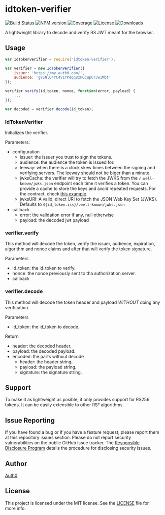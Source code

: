 # idtoken-verifier

[![Build Status][circleci-image]][circleci-url]
[![NPM version][npm-image]][npm-url]
[![Coverage][codecov-image]][codecov-url]
[![License][license-image]][license-url]
[![Downloads][downloads-image]][downloads-url]

A lightweight library to decode and verify RS JWT meant for the browser.

## Usage

```js
var IdTokenVerifier = require('idtoken-verifier');

var verifier = new IdTokenVerifier({
    issuer: 'https://my.auth0.com/',
    audience: 'gYSNlU4YC4V1YPdqq8zPQcup6rJw1Mbt'
});

verifier.verify(id_token, nonce, function(error, payload) {
    ...
});

var decoded = verifier.decode(id_token);
```

### IdTokenVerifier

Initializes the verifier.

Parameters:
- configuration
    + issuer: the issuer you trust to sign the tokens.
    + audience: the audience the token is issued for.
    + leeway: when there is a clock skew times between the signing and verifying servers. The leeway should not be biger than a minute.
    + jwksCache: the verifier will try to fetch the JWKS from the `/.well-known/jwks.json` endpoint each time it verifies a token. You can provide a cache to store the keys and avoid repeated requests. For the contract, check [this example](https://github.com/auth0/jwt-js-rsa-verification/blob/master/src/helpers/dummy-cache.js).
    + jwksURI: A valid, direct URI to fetch the JSON Web Key Set (JWKS). Defaults to `${id_token.iss}/.well-known/jwks.json`
- callback
    + error: the validation error if any, null otherwise
    + payload: the decoded jwt payload

### verifier.verify

This method will decode the token, verify the issuer, audience, expiration, algorithm and nonce claims and after that will verify the token signature.

Parameters
- id_token: the id_token to verify.
- nonce: the nonce previously sent to tha authorization server.
- callback

### verifier.decode

This method will decode the token header and payload *WITHOUT* doing any verification.

Parameters
- id_token: the id_token to decode.

Return
- header: the decoded header.
- payload: the decoded payload.
- encoded: the parts without decode
    + header: the header string.
    + payload: the payload string.
    + signature: the signature string.

## Support

To make it as lightweight as posible, it only provides support for RS256 tokens. It can be easily extensible to other RS* algorithms.

## Issue Reporting

If you have found a bug or if you have a feature request, please report them at this repository issues section. Please do not report security vulnerabilities on the public GitHub issue tracker. The [Responsible Disclosure Program](https://auth0.com/whitehat) details the procedure for disclosing security issues.

## Author

[Auth0](https://auth0.com)

## License

This project is licensed under the MIT license. See the [LICENSE](LICENSE) file for more info.

<!-- Vaaaaarrrrsss -->

[npm-image]: https://img.shields.io/npm/v/idtoken-verifier.svg?style=flat-square
[npm-url]: https://npmjs.org/package/idtoken-verifier
[circleci-image]: http://img.shields.io/circleci/project/github/auth0/idtoken-verifier.svg?branch=master&style=flat-square
[circleci-url]: https://circleci.com/gh/auth0/idtoken-verifier
[codecov-image]: https://img.shields.io/codecov/c/github/auth0/idtoken-verifier.svg?style=flat-square
[codecov-url]: https://codecov.io/github/auth0/idtoken-verifier?branch=master
[license-image]: http://img.shields.io/npm/l/idtoken-verifier.svg?style=flat-square
[license-url]: #license
[downloads-image]: http://img.shields.io/npm/dm/idtoken-verifier.svg?style=flat-square
[downloads-url]: https://npmjs.org/package/idtoken-verifier
